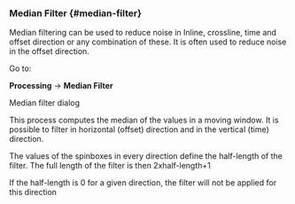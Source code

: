 ### Median Filter {#median-filter}

Median filtering can be used to reduce noise in Inline, crossline, time and offset direction or any combination of these. It is often used to reduce noise in the offset direction.

Go to:

**Processing** → **Median Filter**

Median filter dialog

This process computes the median of the values in a moving window. It is possible to filter in horizontal (offset) direction and in the vertical (time) direction.

The values of the spinboxes in every direction define the half-length of the filter. The full length of the filter is then 2xhalf-length+1

If the half-length is 0 for a given direction, the filter will not be applied for this direction